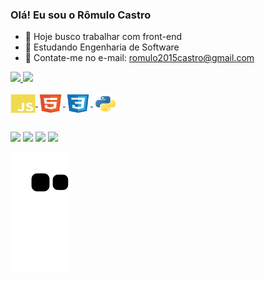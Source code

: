 ### Olá! Eu sou o Rômulo Castro<div>
 

- 🔭 Hoje busco trabalhar com front-end
- 🌱 Estudando Engenharia de Software
- 👯 Contate-me no e-mail: romulo2015castro@gmail.com

<div>
  <a href="https://github.com/Romulo-Castro">
  <img height="180em" src="https://github-readme-stats.vercel.app/api?username=Romulo-Castro&show_icons=true&theme=light&include_all_commits=true&count_private=true"/>
  <img height="180em" src="https://github-readme-stats.vercel.app/api/top-langs/?username=Romulo-Castro&layout=compact&langs_count=7&theme=light"/>
</div>
  
<div style="display: inline_block"><br>
  
  <img align="center" alt="Romulo-Js" height="30" width="40" src="https://raw.githubusercontent.com/devicons/devicon/master/icons/javascript/javascript-plain.svg">
  <img align="center" alt="Romulo-HTML" height="30" width="40" src="https://raw.githubusercontent.com/devicons/devicon/master/icons/html5/html5-original.svg">
  <img align="center" alt="Romulo-CSS" height="30" width="40" src="https://raw.githubusercontent.com/devicons/devicon/master/icons/css3/css3-original.svg">
  <img align="center" alt="Romulo-Python" height="30" width="40" src="https://raw.githubusercontent.com/devicons/devicon/master/icons/python/python-original.svg">
  
   
##
  
<div>

  <a href="https://www.instagram.com/r0mul0_castr0/" target="_blank"><img src="https://img.shields.io/badge/-Instagram-%23E4405F?style=for-the-badge&logo=instagram&logoColor=white" target="_blank"></a>
 <a href="https://support.discord.com/hc/en-us/profiles/1515272146641" target="_blank"><img src="https://img.shields.io/badge/Discord-7289DA?style=for-the-badge&logo=discord&logoColor=white" target="_blank"></a> 
  <a href = "mailto:contato@rafaballerini.tech"><img src="https://img.shields.io/badge/-Gmail-%23333?style=for-the-badge&logo=gmail&logoColor=white" target="_blank"></a>
  <a href="https://www.linkedin.com/in/rafaella-ballerini-45875016a" target="_blank"><img src="https://img.shields.io/badge/-LinkedIn-%230077B5?style=for-the-badge&logo=linkedin&logoColor=white" target="_blank"></a> 
 
  ![Snake animation](https://github.com/rafaballerini/rafaballerini/blob/output/github-contribution-grid-snake.svg)  
</div>
